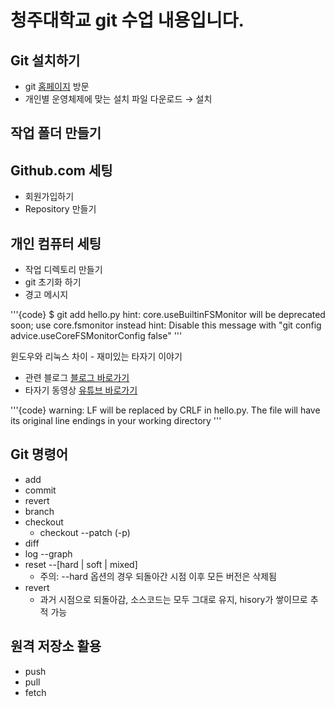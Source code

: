 청주대학교 git 수업 내용입니다.
===================

## Git 설치하기
- git [홈페이지](https://git-scm.com/) 방문
- 개인별 운영체제에 맞는 설치 파일 다운로드 $\to$ 설치


## 작업 폴더 만들기


## Github.com 세팅
- 회원가입하기
- Repository 만들기


## 개인 컴퓨터 세팅
- 작업 디렉토리 만들기
- git 초기화 하기
- 경고 메시지

'''{code}
$ git add hello.py
hint: core.useBuiltinFSMonitor will be deprecated soon; use core.fsmonitor instead
hint: Disable this message with "git config advice.useCoreFSMonitorConfig false"
'''

윈도우와 리눅스 차이 - 재미있는 타자기 이야기
- 관련 블로그 [블로그 바로가기](https://velog.io/@jakeseo_me/LF%EC%99%80-CRLF%EC%9D%98-%EC%B0%A8%EC%9D%B4-Feat.-Prettier)
- 타자기 동영상 [유튜브 바로가기](https://youtu.be/FkUXn5bOwzk)


'''{code}
warning: LF will be replaced by CRLF in hello.py.
The file will have its original line endings in your working directory
'''

## Git 명령어
- add
- commit
- revert
- branch
- checkout
  - checkout --patch (-p)
- diff
- log --graph
- reset --[hard | soft | mixed]
  - 주의: --hard 옵션의 경우 되돌아간 시점 이후 모든 버전은 삭제됨
- revert
  - 과거 시점으로 되돌아감, 소스코드는 모두 그대로 유지, hisory가 쌓이므로 추적 가능


## 원격 저장소 활용
- push
- pull
- fetch
